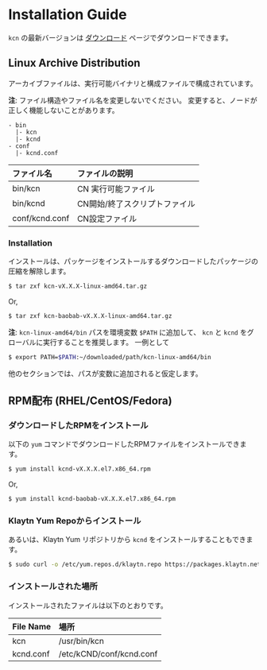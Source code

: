 # Installation Guide <a id="installation-guide"></a>

`kcn`  の最新バージョンは [ダウンロード](../download.md) ページでダウンロードできます。

## Linux Archive Distribution <a id="linux-archive-distribution"></a>

アーカイブファイルは、実行可能バイナリと構成ファイルで構成されています。

**注**: ファイル構造やファイル名を変更しないでください。 変更すると、ノードが正しく機能しないことがあります。

```text
- bin
  |- kcn
  |- kcnd
- conf
  |- kcnd.conf
```

| ファイル名          | ファイルの説明          |
|:-------------- |:---------------- |
| bin/kcn        | CN 実行可能ファイル      |
| bin/kcnd       | CN開始/終了スクリプトファイル |
| conf/kcnd.conf | CN設定ファイル         |

### Installation <a id="installation"></a>

インストールは、パッケージをインストールするダウンロードしたパッケージの圧縮を解除します。

```bash
$ tar zxf kcn-vX.X.X-linux-amd64.tar.gz
```

Or,

```bash
$ tar zxf kcn-baobab-vX.X.X-linux-amd64.tar.gz
```

**注**: `kcn-linux-amd64/bin` パスを環境変数 `$PATH` に追加して、 `kcn` と `kcnd` をグローバルに実行することを推奨します。 一例として

```bash
$ export PATH=$PATH:~/downloaded/path/kcn-linux-amd64/bin
```

他のセクションでは、パスが変数に追加されると仮定します。

## RPM配布 \(RHEL/CentOS/Fedora\) <a id="rpm-rhel-centos-fedora"></a>

### ダウンロードしたRPMをインストール <a id="install-downloaded-rpm"></a>

以下の `yum` コマンドでダウンロードしたRPMファイルをインストールできます。

```bash
$ yum install kcnd-vX.X.X.el7.x86_64.rpm
```

Or,

```bash
$ yum install kcnd-baobab-vX.X.X.el7.x86_64.rpm
```

### Klaytn Yum Repoからインストール <a id="install-from-klaytn-yum-repo"></a>

あるいは、Klaytn Yum リポジトリから `kcnd` をインストールすることもできます。

```bash
$ sudo curl -o /etc/yum.repos.d/klaytn.repo https://packages.klaytn.net/config/rhel/7/prod.repo && sudo yum install kcnd
```

### インストールされた場所 <a id="installed-location"></a>

インストールされたファイルは以下のとおりです。

| File Name | 場所                       |
|:--------- |:------------------------ |
| kcn       | /usr/bin/kcn             |
| kcnd.conf | /etc/kCND/conf/kcnd.conf |



